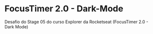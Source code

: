 # FocusTimer 2.0 - Dark-Mode

Desafio do Stage 05 do curso Explorer da Rocketseat (FocusTimer 2.0 - Dark Mode)
